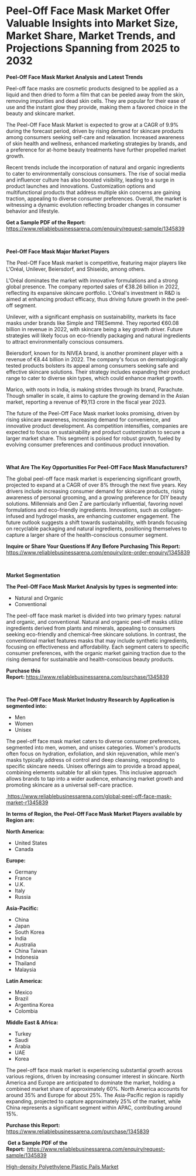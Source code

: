 <p><h1>Peel-Off Face Mask Market Offer Valuable Insights into Market Size, Market Share, Market Trends, and Projections Spanning from 2025 to 2032</h1></p><p><strong>Peel-Off Face Mask Market Analysis and Latest Trends</strong></p>
<p><p>Peel-off face masks are cosmetic products designed to be applied as a liquid and then dried to form a film that can be peeled away from the skin, removing impurities and dead skin cells. They are popular for their ease of use and the instant glow they provide, making them a favored choice in the beauty and skincare market.</p><p>The Peel-Off Face Mask Market is expected to grow at a CAGR of 9.9% during the forecast period, driven by rising demand for skincare products among consumers seeking self-care and relaxation. Increased awareness of skin health and wellness, enhanced marketing strategies by brands, and a preference for at-home beauty treatments have further propelled market growth.</p><p>Recent trends include the incorporation of natural and organic ingredients to cater to environmentally conscious consumers. The rise of social media and influencer culture has also boosted visibility, leading to a surge in product launches and innovations. Customization options and multifunctional products that address multiple skin concerns are gaining traction, appealing to diverse consumer preferences. Overall, the market is witnessing a dynamic evolution reflecting broader changes in consumer behavior and lifestyle.</p></p>
<p><strong>Get a Sample PDF of the Report:&nbsp;</strong> <a href="https://www.reliablebusinessarena.com/enquiry/request-sample/1345839?utm_campaign=3554&utm_medium=2&utm_source=Github&utm_content=ia&utm_term=05042025&utm_id=peel-off-face-mask">https://www.reliablebusinessarena.com/enquiry/request-sample/1345839</a></p>
<p>&nbsp;</p>
<p><strong>Peel-Off Face Mask Major Market Players</strong></p>
<p><p>The Peel-Off Face Mask market is competitive, featuring major players like L'Oréal, Unilever, Beiersdorf, and Shiseido, among others. </p><p>L'Oréal dominates the market with innovative formulations and a strong global presence. The company reported sales of €38.26 billion in 2022, reflecting its expansive skincare portfolio. L'Oréal's investment in R&D is aimed at enhancing product efficacy, thus driving future growth in the peel-off segment.</p><p>Unilever, with a significant emphasis on sustainability, markets its face masks under brands like Simple and TRESemmé. They reported €60.08 billion in revenue in 2022, with skincare being a key growth driver. Future strategies will likely focus on eco-friendly packaging and natural ingredients to attract environmentally conscious consumers.</p><p>Beiersdorf, known for its NIVEA brand, is another prominent player with a revenue of €8.44 billion in 2022. The company's focus on dermatologically tested products bolsters its appeal among consumers seeking safe and effective skincare solutions. Their strategy includes expanding their product range to cater to diverse skin types, which could enhance market growth.</p><p>Marico, with roots in India, is making strides through its brand, Parachute. Though smaller in scale, it aims to capture the growing demand in the Asian market, reporting a revenue of ₹9,113 crore in the fiscal year 2023.</p><p>The future of the Peel-Off Face Mask market looks promising, driven by rising skincare awareness, increasing demand for convenience, and innovative product development. As competition intensifies, companies are expected to focus on sustainability and product customization to secure a larger market share. This segment is poised for robust growth, fueled by evolving consumer preferences and continuous product innovation.</p></p>
<p>&nbsp;</p>
<p><strong>What Are The Key Opportunities For Peel-Off Face Mask Manufacturers?</strong></p>
<p><p>The global peel-off face mask market is experiencing significant growth, projected to expand at a CAGR of over 8% through the next five years. Key drivers include increasing consumer demand for skincare products, rising awareness of personal grooming, and a growing preference for DIY beauty solutions. Millennials and Gen Z are particularly influential, favoring novel formulations and eco-friendly ingredients. Innovations, such as collagen-infused and hydrogel masks, are enhancing customer engagement. The future outlook suggests a shift towards sustainability, with brands focusing on recyclable packaging and natural ingredients, positioning themselves to capture a larger share of the health-conscious consumer segment.</p></p>
<p><strong>Inquire or Share Your Questions If Any Before Purchasing This Report:</strong> <a href="https://www.reliablebusinessarena.com/enquiry/pre-order-enquiry/1345839?utm_campaign=3554&utm_medium=2&utm_source=Github&utm_content=ia&utm_term=05042025&utm_id=peel-off-face-mask">https://www.reliablebusinessarena.com/enquiry/pre-order-enquiry/1345839</a></p>
<p>&nbsp;</p>
<p><strong>Market Segmentation</strong></p>
<p><strong>The Peel-Off Face Mask Market Analysis by types is segmented into:</strong></p>
<p><ul><li>Natural and Organic</li><li>Conventional</li></ul></p>
<p><p>The peel-off face mask market is divided into two primary types: natural and organic, and conventional. Natural and organic peel-off masks utilize ingredients derived from plants and minerals, appealing to consumers seeking eco-friendly and chemical-free skincare solutions. In contrast, the conventional market features masks that may include synthetic ingredients, focusing on effectiveness and affordability. Each segment caters to specific consumer preferences, with the organic market gaining traction due to the rising demand for sustainable and health-conscious beauty products.</p></p>
<p><strong>Purchase this Report:&nbsp;</strong><a href="https://www.reliablebusinessarena.com/purchase/1345839?utm_campaign=3554&utm_medium=2&utm_source=Github&utm_content=ia&utm_term=05042025&utm_id=peel-off-face-mask">https://www.reliablebusinessarena.com/purchase/1345839</a></p>
<p>&nbsp;</p>
<p><strong>The Peel-Off Face Mask Market Industry Research by Application is segmented into:</strong></p>
<p><ul><li>Men</li><li>Women</li><li>Unisex</li></ul></p>
<p><p>The peel-off face mask market caters to diverse consumer preferences, segmented into men, women, and unisex categories. Women's products often focus on hydration, exfoliation, and skin rejuvenation, while men's masks typically address oil control and deep cleansing, responding to specific skincare needs. Unisex offerings aim to provide a broad appeal, combining elements suitable for all skin types. This inclusive approach allows brands to tap into a wider audience, enhancing market growth and promoting skincare as a universal self-care practice.</p></p>
<p><a href="https://www.reliablebusinessarena.com/global-peel-off-face-mask-market-r1345839?utm_campaign=3554&utm_medium=2&utm_source=Github&utm_content=ia&utm_term=05042025&utm_id=peel-off-face-mask">&nbsp;https://www.reliablebusinessarena.com/global-peel-off-face-mask-market-r1345839</a></p>
<p><strong>In terms of Region, the Peel-Off Face Mask Market Players available by Region are:</strong></p>
<p>
    <p> <strong> North America: </strong>
        <ul>
            <li>United States</li>
            <li>Canada</li>
        </ul>
        </p> 
    <p> <strong> Europe: </strong>
        <ul>
            <li>Germany</li>
            <li>France</li>
            <li>U.K.</li>
            <li>Italy</li>
            <li>Russia</li>
        </ul>
        </p> 
    <p> <strong> Asia-Pacific: </strong>
        <ul>
            <li>China</li>
            <li>Japan</li>
            <li>South Korea</li>
            <li>India</li>
            <li>Australia</li>
            <li>China Taiwan</li>
            <li>Indonesia</li>
            <li>Thailand</li>
            <li>Malaysia</li>
        </ul>
        </p> 
    <p> <strong> Latin America: </strong>
        <ul>
            <li>Mexico</li>
            <li>Brazil</li>
            <li>Argentina Korea</li>
            <li>Colombia</li>
        </ul>
        </p> 
    <p> <strong> Middle East & Africa: </strong>
        <ul>
            <li>Turkey</li>
            <li>Saudi</li>
            <li>Arabia</li>
            <li>UAE</li>
            <li>Korea</li>
        </ul>
    </p>
    </p>
<p><p>The peel-off face mask market is experiencing substantial growth across various regions, driven by increasing consumer interest in skincare. North America and Europe are anticipated to dominate the market, holding a combined market share of approximately 60%. North America accounts for around 35% and Europe for about 25%. The Asia-Pacific region is rapidly expanding, projected to capture approximately 25% of the market, while China represents a significant segment within APAC, contributing around 15%.</p></p>
<p><strong>Purchase this Report: </strong><a href="https://www.reliablebusinessarena.com/purchase/1345839?utm_campaign=3554&utm_medium=2&utm_source=Github&utm_content=ia&utm_term=05042025&utm_id=peel-off-face-mask">https://www.reliablebusinessarena.com/purchase/1345839</a></p>
<p>&nbsp;<strong>Get a Sample PDF of the Report:&nbsp;&nbsp;</strong><a href="https://www.reliablebusinessarena.com/enquiry/request-sample/1345839?utm_campaign=3554&utm_medium=2&utm_source=Github&utm_content=ia&utm_term=05042025&utm_id=peel-off-face-mask">https://www.reliablebusinessarena.com/enquiry/request-sample/1345839</a></p>
<p><strong></strong></p>
<p><p><a href="https://github.com/ritooesiaba/Market-Research-Report-List-1/blob/main/high-density-polyethylene-plastic-pails-market.md?utm_campaign=3554&utm_medium=2&utm_source=Github&utm_content=ia&utm_term=05042025&utm_id=peel-off-face-mask">High-density Polyethylene Plastic Pails Market</a></p></p>